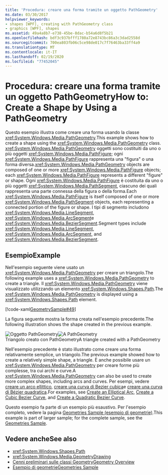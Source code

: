 ```yaml
---
title: 'Procedura: creare una forma tramite un oggetto PathGeometry'
ms.date: 03/30/2017
helpviewer_keywords:
- shapes [WPF], creating with PathGeometry class
- graphics [WPF], shapes
ms.assetid: 49a4a8b7-e738-45be-8dac-b54a6d8f5b21
ms.openlocfilehash: bdf3c937bfff1780a72e8743bc86a3c3dad2558d
ms.sourcegitcommit: 700ea803fb06c5ce98de017c7f76463ba33ff4a9
ms.translationtype: MT
ms.contentlocale: it-IT
ms.lasthandoff: 02/19/2020
ms.locfileid: "77452045"
---
```

# <a name="how-to-create-a-shape-by-using-a-pathgeometry"></a><span data-ttu-id="4811d-102">Procedura: creare una forma tramite un oggetto PathGeometry</span><span class="sxs-lookup"><span data-stu-id="4811d-102">How to: Create a Shape by Using a PathGeometry</span></span>
<span data-ttu-id="4811d-103">Questo esempio illustra come creare una forma usando la classe <xref:System.Windows.Media.PathGeometry>.</span><span class="sxs-lookup"><span data-stu-id="4811d-103">This example shows how to create a shape using the <xref:System.Windows.Media.PathGeometry> class.</span></span> <span data-ttu-id="4811d-104"><xref:System.Windows.Media.PathGeometry> oggetti sono costituiti da uno o più oggetti <xref:System.Windows.Media.PathFigure>; ogni <xref:System.Windows.Media.PathFigure> rappresenta una "figura" o una forma diversa.</span><span class="sxs-lookup"><span data-stu-id="4811d-104"><xref:System.Windows.Media.PathGeometry> objects are composed of one or more <xref:System.Windows.Media.PathFigure> objects; each <xref:System.Windows.Media.PathFigure> represents a different "figure" or shape.</span></span> <span data-ttu-id="4811d-105">Ogni <xref:System.Windows.Media.PathFigure> è costituita da uno o più oggetti <xref:System.Windows.Media.PathSegment>, ciascuno dei quali rappresenta una parte connessa della figura o della forma.</span><span class="sxs-lookup"><span data-stu-id="4811d-105">Each <xref:System.Windows.Media.PathFigure> is itself composed of one or more <xref:System.Windows.Media.PathSegment> objects, each representing a connected portion of the figure or shape.</span></span> <span data-ttu-id="4811d-106">I tipi di segmento includono <xref:System.Windows.Media.LineSegment>, <xref:System.Windows.Media.ArcSegment>e <xref:System.Windows.Media.BezierSegment>.</span><span class="sxs-lookup"><span data-stu-id="4811d-106">Segment types include <xref:System.Windows.Media.LineSegment>, <xref:System.Windows.Media.ArcSegment>, and <xref:System.Windows.Media.BezierSegment>.</span></span>  
  
## <a name="example"></a><span data-ttu-id="4811d-107">Esempio</span><span class="sxs-lookup"><span data-stu-id="4811d-107">Example</span></span>  
 <span data-ttu-id="4811d-108">Nell'esempio seguente viene usato un <xref:System.Windows.Media.PathGeometry> per creare un triangolo.</span><span class="sxs-lookup"><span data-stu-id="4811d-108">The following example uses a <xref:System.Windows.Media.PathGeometry> to create a triangle.</span></span> <span data-ttu-id="4811d-109">Il <xref:System.Windows.Media.PathGeometry> viene visualizzato utilizzando un elemento <xref:System.Windows.Shapes.Path>.</span><span class="sxs-lookup"><span data-stu-id="4811d-109">The  <xref:System.Windows.Media.PathGeometry> is displayed using a <xref:System.Windows.Shapes.Path> element.</span></span>  
  
 [!code-xaml[GeometrySample#49](~/samples/snippets/csharp/VS_Snippets_Wpf/GeometrySample/CS/pathgeometryexample.xaml#49)]  
  
 <span data-ttu-id="4811d-110">La figura seguente mostra la forma creata nell'esempio precedente.</span><span class="sxs-lookup"><span data-stu-id="4811d-110">The following illustration shows the shape created in the previous example.</span></span>  
  
 <span data-ttu-id="4811d-111">![Oggetto PathGeometry](./media/wcpsdk-graphicsmm-pathgeometry-triangle.gif "wcpsdk_graphicsmm_pathgeometry_triangle")</span><span class="sxs-lookup"><span data-stu-id="4811d-111">![A PathGeometry](./media/wcpsdk-graphicsmm-pathgeometry-triangle.gif "wcpsdk_graphicsmm_pathgeometry_triangle")</span></span>  
<span data-ttu-id="4811d-112">Triangolo creato con PathGeometry</span><span class="sxs-lookup"><span data-stu-id="4811d-112">A triangle created with a PathGeometry</span></span>  
  
 <span data-ttu-id="4811d-113">Nell'esempio precedente è stato illustrato come creare una forma relativamente semplice, un triangolo.</span><span class="sxs-lookup"><span data-stu-id="4811d-113">The previous example showed how to create a relatively simple shape, a triangle.</span></span> <span data-ttu-id="4811d-114">È anche possibile usare un <xref:System.Windows.Media.PathGeometry> per creare forme più complesse, tra cui archi e curve.</span><span class="sxs-lookup"><span data-stu-id="4811d-114">A <xref:System.Windows.Media.PathGeometry> can also be used to create more complex shapes, including arcs and curves.</span></span> <span data-ttu-id="4811d-115">Per esempi, vedere [creare un arco ellittico](how-to-create-an-elliptical-arc.md), [creare una curva di Bezier cubica](how-to-create-a-cubic-bezier-curve.md)e [creare una curva di Bézier quadratica](how-to-create-a-quadratic-bezier-curve.md).</span><span class="sxs-lookup"><span data-stu-id="4811d-115">For examples, see [Create an Elliptical Arc](how-to-create-an-elliptical-arc.md), [Create a Cubic Bezier Curve](how-to-create-a-cubic-bezier-curve.md), and [Create a Quadratic Bezier Curve](how-to-create-a-quadratic-bezier-curve.md).</span></span>  
  
 <span data-ttu-id="4811d-116">Questo esempio fa parte di un esempio più esaustivo. Per l'esempio completo, vedere la pagina [Geometries Sample (esempio di geometrie)](https://github.com/Microsoft/WPF-Samples/tree/master/Graphics/Geometry).</span><span class="sxs-lookup"><span data-stu-id="4811d-116">This example is part of larger sample; for the complete sample, see the [Geometries Sample](https://github.com/Microsoft/WPF-Samples/tree/master/Graphics/Geometry).</span></span>  
  
## <a name="see-also"></a><span data-ttu-id="4811d-117">Vedere anche</span><span class="sxs-lookup"><span data-stu-id="4811d-117">See also</span></span>

- <xref:System.Windows.Shapes.Path>
- <xref:System.Windows.Media.GeometryDrawing>
- [<span data-ttu-id="4811d-118">Cenni preliminari sulle classi Geometry</span><span class="sxs-lookup"><span data-stu-id="4811d-118">Geometry Overview</span></span>](geometry-overview.md)
- [<span data-ttu-id="4811d-119">Esempio di geometrie</span><span class="sxs-lookup"><span data-stu-id="4811d-119">Geometries Sample</span></span>](https://github.com/Microsoft/WPF-Samples/tree/master/Graphics/Geometry)
